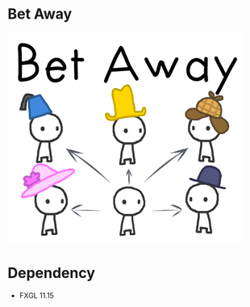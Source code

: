 # Bet Away

<img width="467" alt="A simple bet game inspired by 'The Evolution of Trust' and made in FXGL" src="https://github.com/Keuxd/Bet-Away/blob/main/src/assets/textures/bet_away.png">

# Dependency
- FXGL 11.15
